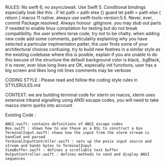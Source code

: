
RULES:
  No swift 6, no async/await.
  Use Swift 5.
  Conditional bindings especially look like this :
    if let path = path else {}
    guard let path = path else { return }
  macos 11 native.
  always use swift-tools-version:5.5.
  Never, ever, commit Package.resolved. Always honour .gitignore.
  you may stub out parts if needed to enable linux compilation for testing but do not break compatibility.
  the user prefers terse code, try not to be chatty.
  when adding new code add some comments, particulalrly explaining why you have selected a particular implmentaton patter, the user finds some of your architectural choices confusing.
  try to build new featires in a similar style as the existing codebase where this is posible, explain if you are unable to do this becuse of the structure
  the default background color is black, .bgBlack, it is never, ever blue
  long lines are OK, especially init functions, user has a big screen and likes long init lines
  comments may be verbose                

CODING STYLE :
  Please read and follow the coding style rules in STYLERULES.md



CONTEXT:
    we are building terminal code for xterm on macos, xterm uses extensive inband signalling
    using ANSI escape codes, you will need to take macos xterm quirks into account
    
Existing Code :

    ANSI.swift: contains definitions of ANSI escape codes
    Box.swift : shows how to use these as a DSL to construct a box
    TerminalInput.swift: shows how the input from the xterm stream is handled and parsed
    TerminalInputController.swift : sets up the posix input source and stream and hands bytes to TerminalInput
    ViewBuffer.swift : defines a scrollable text buffer
    OutputController.swift : defines methods to send and display ANSI sequences
    

    

                              


